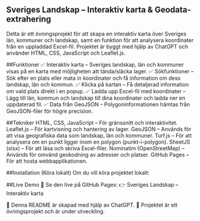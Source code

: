 ## Sveriges Landskap – Interaktiv karta & Geodata-extrahering
Detta är ett övningsprojekt för att skapa en interaktiv karta över Sveriges län, kommuner och landskap, samt en funktion för att analysera koordinater från en uppladdad Excel-fil.
Projektet är byggt med hjälp av ChatGPT och använder HTML, CSS, JavaScript och Leaflet.js.

##Funktioner
✅ Interaktiv karta – Sveriges landskap, län och kommuner visas på en karta med möjligheten att tända/släcka lager.
✅ Sökfunktioner – Sök efter en plats eller mata in koordinater och få information om dess landskap, län och kommun.
✅ Klicka på kartan – Få detaljerad information om vald plats direkt i en popup.
✅ Ladda upp Excel-fil med koordinater – Lägg till län, kommun och landskap till dina koordinater och ladda ner en uppdaterad fil.
✅ Data från GeoJSON – Polygoninformationen hämtas från GeoJSON-filer för högre precision.

##Tekniker
HTML, CSS, JavaScript – För gränssnitt och interaktivitet.
Leaflet.js – För kartvisning och hantering av lager.
GeoJSON – Används för att visa geografiska data som landskap, län och kommuner.
Turf.js – För att analysera om en punkt ligger inom en polygon (punkt-i-polygon).
SheetJS (xlsx) – För att läsa och skriva Excel-filer.
Nominatim (OpenStreetMap) – Används för omvänd geokodning av adresser och platser.
GitHub Pages – För att hosta webbapplikationen.

##Installation (Köra lokalt)
Om du vill köra projektet lokalt:

##Live Demo
🔗 Se den live på GitHub Pages:
👉 Sveriges Landskap – Interaktiv karta

📌 Denna README är skapad med hjälp av ChatGPT.
🚀 Projektet är ett övningsprojekt och är under utveckling.
